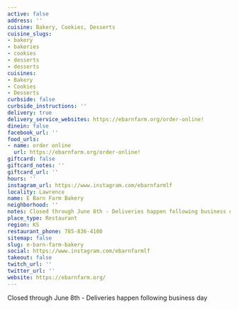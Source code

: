 ```yaml
---
active: false
address: ''
cuisine: Bakery, Cookies, Desserts
cuisine_slugs:
- bakery
- bakeries
- cookies
- desserts
- desserts
cuisines:
- Bakery
- Cookies
- Desserts
curbside: false
curbside_instructions: ''
delivery: true
delivery_service_websites: https://ebarnfarm.org/order-online!
dinein: false
facebook_url: ''
food_urls:
- name: order online
  url: https://ebarnfarm.org/order-online!
giftcard: false
giftcard_notes: ''
giftcard_url: ''
hours: ''
instagram_url: https://www.instagram.com/ebarnfarmlf
locality: Lawrence
name: E Barn Farm Bakery
neighborhood: ''
notes: Closed through June 8th - Deliveries happen following business day
place_type: Restaurant
region: KS
restaurant_phone: 785-836-4100
sitemap: false
slug: e-barn-farm-bakery
social: https://www.instagram.com/ebarnfarmlf
takeout: false
twitch_url: ''
twitter_url: ''
website: https://ebarnfarm.org/
---
```


Closed through June 8th - Deliveries happen following business day